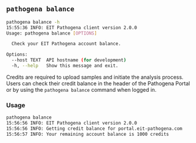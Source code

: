 ## `pathogena balance`

```bash balance help
pathogena balance -h
15:55:36 INFO: EIT Pathogena client version 2.0.0
Usage: pathogena balance [OPTIONS]

  Check your EIT Pathogena account balance.

Options:
  --host TEXT  API hostname (for development)
  -h, --help   Show this message and exit.
```

Credits are required to upload samples and initiate the analysis process. Users can check their credit balance in the 
header of the Pathogena Portal or by using the `pathogena balance` command when logged in.

### Usage

```bash balance usage
pathogena balance
15:56:56 INFO: EIT Pathogena client version 2.0.0
15:56:56 INFO: Getting credit balance for portal.eit-pathogena.com
15:56:57 INFO: Your remaining account balance is 1000 credits
```
